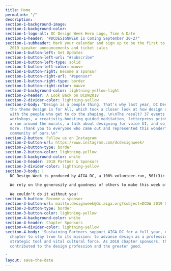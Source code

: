 ```yaml
---
title: Home
permalink: "/"
description: 
section-1-background-image: 
section-1-background-color: 
section-1-logo-alt: DC Design Week Hero Logo, Time & Date
section-1-header: "#DCDESIGNWEEK is Coming September 20-27"
section-1-subheader: Mark your calendar and sign up to be the first to know about
  2019 speaker announcements and ticket sales
section-1-button-left: Get Updates
section-1-button-left-url: "#subscribe"
section-1-button-left-type: solid
section-1-button-left-color: mauve
section-1-button-right: Become a sponsor
section-1-button-right-url: "#sponsor"
section-1-button-right-type: border
section-1-button-right-color: mauve
section-2-background-color: lightning-yellow-light
section-2-header: A Look Back on DCDW2018
section-2-divider-color: lightning-yellow
section-2-body: "Design is a people thing. That's why last year, DC Design Week explored
  the theme Design is for All, which took a closer look at how design shapes our community—along
  with the people who get to do the shaping. \n\nThe result? 37 events including animation
  workshops, a creativity-boosting guided meditation, letterpress printing, screenprinting,
  a run around the murals, a talk about designing for voice UI, and so, so, so much
  more. Thank you to everyone who came out and represented this wonderful creative
  community of ours.\n"
section-2-button: Follow us on Instagram
section-2-button-url: https://www.instagram.com/dcdesignweek/
section-2-button-type: border
section-2-button-color: lightning-yellow
section-3-background-color: white
section-3-header: 2018 Partner & Sponsors
section-3-divider-color: lightning-yellow
section-3-body: |
  DC Design Week is produced by AIGA DC, a 100% volunteer-run, 501(3)c nonprofit organization, in concert with a consortium of local associations, meetup groups and small businesses.

  We rely on the generosity and goodness of others to make this week of celebration a reality. Major thanks to our 2018 partners and sponsors for your support and commitment to the DC design community.

  We couldn't do it without you!
section-3-button: Become a sponsor
section-3-button-url: mailto:designweek@dc.aiga.org?subject=DCDW 2019 Sponsorship
section-3-button-type: border
section-3-button-color: lightning-yellow
section-4-background-color: white
section-4-header: Chapter Sponsors
section-4-divider-color: lightning-yellow
section-4-body: 'Sustaining Partners support AIGA DC for a full year, enabling the
  chapter to stay true to its mission: to advance design as a professional craft,
  strategic tool and vital cultural force. As 2018 chapter sponsors, these companies
  contributed to the design profession and the greater good.

'
layout: save-the-date
---
```


